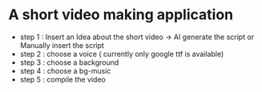 # A short video making application
- step 1 : Insert an Idea about the short video -> AI generate the script or Manually insert the script
- step 2 : choose a voice ( currently only google ttf is available)
- step 3 : choose a background
- step 4 : choose a bg-music
- step 5 : compile the video 
